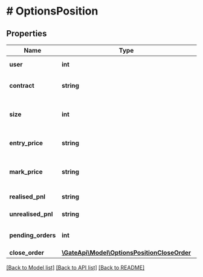 # # OptionsPosition

## Properties

Name | Type | Description | Notes
------------ | ------------- | ------------- | -------------
**user** | **int** | User ID | [optional] [readonly] 
**contract** | **string** | Options contract name | [optional] [readonly] 
**size** | **int** | Position size (contract size) | [optional] [readonly] 
**entry_price** | **string** | Entry size (quote currency) | [optional] [readonly] 
**mark_price** | **string** | Current mark price (quote currency) | [optional] [readonly] 
**realised_pnl** | **string** | Realized PNL | [optional] [readonly] 
**unrealised_pnl** | **string** | Unrealized PNL | [optional] [readonly] 
**pending_orders** | **int** | Current open orders | [optional] [readonly] 
**close_order** | [**\GateApi\Model\OptionsPositionCloseOrder**](OptionsPositionCloseOrder.md) |  | [optional] 

[[Back to Model list]](../../README.md#documentation-for-models) [[Back to API list]](../../README.md#documentation-for-api-endpoints) [[Back to README]](../../README.md)
